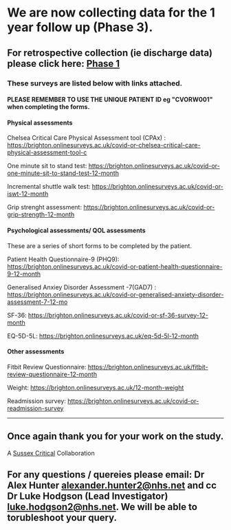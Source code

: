 # We are now collecting data for the 1 year follow up (Phase 3).
## For retrospective collection (ie discharge data) please click here: [Phase 1](./PHASE1.md)

### These surveys are listed below with links attached.

#### PLEASE REMEMBER TO USE THE UNIQUE PATIENT ID eg "CVORW001" when completing the forms. 

#### Physical assessments

Chelsea Critical Care Physical Assessment tool (CPAx) : <https://brighton.onlinesurveys.ac.uk/covid-or-chelsea-critical-care-physical-assessment-tool-c>

One minute sit to stand test: <https://brighton.onlinesurveys.ac.uk/covid-or-one-minute-sit-to-stand-test-12-month>

Incremental shuttle walk test: <https://brighton.onlinesurveys.ac.uk/covid-or-iswt-12-month> 

Grip strenght assessment: <https://brighton.onlinesurveys.ac.uk/covid-or-grip-strength-12-month>

#### Psychological assessments/ QOL assessments

 These are a series of short forms to be completed by the patient.  

Patient Health Questionnaire-9 (PHQ9): <https://brighton.onlinesurveys.ac.uk/covid-or-patient-health-questionnaire-9-12-month>

Generalised Anxiey Disorder Assessment -7(GAD7) :	<https://brighton.onlinesurveys.ac.uk/covid-or-generalised-anxiety-disorder-assessment-7-12-mo> 

SF-36: <https://brighton.onlinesurveys.ac.uk/covid-or-sf-36-survey-12-month>

EQ-5D-5L: <https://brighton.onlinesurveys.ac.uk/eq-5d-5l-12-month>


####  Other assessments

Fitbit Review Questionnaire: <https://brighton.onlinesurveys.ac.uk/fitbit-review-questionnaire-12-month>

Weight: <https://brighton.onlinesurveys.ac.uk/12-month-weight>

Readmission survey: <https://brighton.onlinesurveys.ac.uk/covid-or-readmission-survey>


-----------------------------

 
## Once again thank you for your work on the study.  
A [Sussex Critical](https://http://sussexcritical.com/) Collaboration

## For any questions / quereies please email: Dr Alex Hunter <alexander.hunter2@nhs.net> and cc Dr Luke Hodgson (Lead Investigator) <luke.hodgson2@nhs.net>. We will be able to torubleshoot your query. 

 
